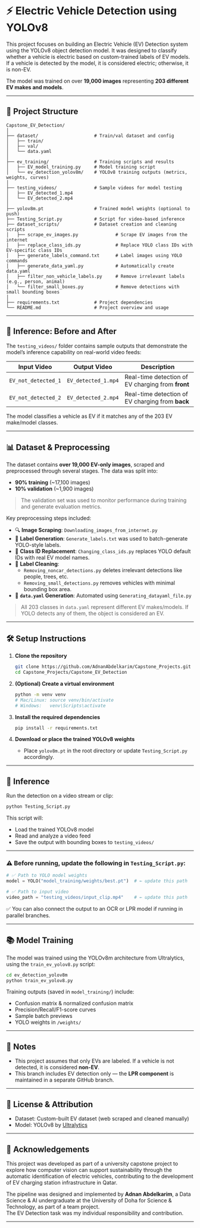# ⚡ Electric Vehicle Detection using YOLOv8

This project focuses on building an Electric Vehicle (EV) Detection system using the YOLOv8 object detection model. It was designed to classify whether a vehicle is electric based on custom-trained labels of EV models. If a vehicle is detected by the model, it is considered electric; otherwise, it is non-EV.

The model was trained on over **19,000 images** representing **203 different EV makes and models**.

---

## 📂 Project Structure

```
Capstone_EV_Detection/
│
├── dataset/                     # Train/val dataset and config
│   ├── train/
│   ├── val/
│   └── data.yaml
│
├── ev_training/                 # Training scripts and results
│   ├── EV_model_training.py     # Model training script
│   └── ev_detection_yolov8m/    # YOLOv8 training outputs (metrics, weights, curves)
│
├── testing_videos/              # Sample videos for model testing
│   ├── EV_detected_1.mp4
│   └── EV_detected_2.mp4
│
├── yolov8m.pt                   # Trained model weights (optional to push)
├── Testing_Script.py            # Script for video-based inference
├── dataset_scripts/             # Dataset creation and cleaning scripts
│   ├── scrape_ev_images.py              # Scrape EV images from the internet
│   ├── replace_class_ids.py             # Replace YOLO class IDs with EV-specific class IDs
│   ├── generate_labels_command.txt      # Label images using YOLO commands
│   ├── generate_data_yaml.py            # Automatically create data.yaml
│   ├── filter_non_vehicle_labels.py     # Remove irrelevant labels (e.g., person, animal)
│   └── filter_small_boxes.py            # Remove detections with small bounding boxes
│
├── requirements.txt             # Project dependencies
└── README.md                    # Project overview and usage
```

---

## 🎥 Inference: Before and After

The `testing_videos/` folder contains sample outputs that demonstrate the model’s inference capability on real-world video feeds:

| Input Video         | Output Video         | Description                          |
|---------------------|----------------------|--------------------------------------|
| `EV_not_detected_1`    | `EV_detected_1.mp4`  | Real-time detection of EV charging from **front** |
| `EV_not_detected_2`     | `EV_detected_2.mp4`  | Real-time detection of EV charging from **back** |

The model classifies a vehicle as EV if it matches any of the 203 EV make/model classes.

---

## 📊 Dataset & Preprocessing

The dataset contains **over 19,000 EV-only images**, scraped and preprocessed through several stages. The data was split into:

- **90% training** (~17,100 images)
- **10% validation** (~1,900 images)

> The validation set was used to monitor performance during training and generate evaluation metrics.

Key preprocessing steps included:

- 🔍 **Image Scraping**: `Downloading_images_from_internet.py`
- 🧾 **Label Generation**: `Generate_labels.txt` was used to batch-generate YOLO-style labels.
- 🔄 **Class ID Replacement**: `Changing_class_ids.py` replaces YOLO default IDs with real EV model names.
- 🧼 **Label Cleaning**:
  - `Removing_noncar_detections.py` deletes irrelevant detections like people, trees, etc.
  - `Removing_small_detections.py` removes vehicles with minimal bounding box area.
- 📄 **`data.yaml` Generation**: Automated using `Generating_datayaml_file.py`

> All 203 classes in `data.yaml` represent different EV makes/models. If YOLO detects any of them, the object is considered an EV.


---

## 🛠️ Setup Instructions

1. **Clone the repository**
   ```bash
   git clone https://github.com/AdnanAbdelkarim/Capstone_Projects.git
   cd Capstone_Projects/Capstone_EV_Detection
   ```

2. **(Optional) Create a virtual environment**
   ```bash
   python -m venv venv
   # Mac/Linux: source venv/bin/activate
   # Windows:   venv\Scripts\activate
   ```

3. **Install the required dependencies**
   ```bash
   pip install -r requirements.txt
   ```

4. **Download or place the trained YOLOv8 weights**
   - Place `yolov8m.pt` in the root directory or update `Testing_Script.py` accordingly.

---

## 🧪 Inference

Run the detection on a video stream or clip:

```bash
python Testing_Script.py
```

This script will:
- Load the trained YOLOv8 model
- Read and analyze a video feed
- Save the output with bounding boxes to `testing_videos/`

---

### ⚠️ Before running, update the following in `Testing_Script.py`:

```python
# ✅ Path to YOLO model weights
model = YOLO("model_training/weights/best.pt")  # ← update this path

# ✅ Path to input video
video_path = "testing_videos/input_clip.mp4"    # ← update this path
```

✅ You can also connect the output to an OCR or LPR model if running in parallel branches.

---

## 📚 Model Training

The model was trained using the YOLOv8m architecture from Ultralytics, using the `train_ev_yolov8.py` script:

```bash
cd ev_detection_yolov8m
python train_ev_yolov8.py
```

Training outputs (saved in `model_training/`) include:
- Confusion matrix & normalized confusion matrix
- Precision/Recall/F1-score curves
- Sample batch previews
- YOLO weights in `/weights/`

---

## 🚧 Notes

- This project assumes that only EVs are labeled. If a vehicle is not detected, it is considered **non-EV**.
- This branch includes EV detection only — the **LPR component** is maintained in a separate GitHub branch.

---

## 📜 License & Attribution

- Dataset: Custom-built EV dataset (web scraped and cleaned manually)
- Model: YOLOv8 by [Ultralytics](https://github.com/ultralytics/ultralytics)

---

## 🙌 Acknowledgements

This project was developed as part of a university capstone project to explore how computer vision can support sustainability through the automatic identification of electric vehicles, contributing to the development of EV charging station infrastructure in Qatar.

The pipeline was designed and implemented by **Adnan Abdelkarim**, a Data Science & AI undergraduate at the University of Doha for Science & Technology, as part of a team project.  
The EV Detection task was my individual responsibility and contribution.

---


